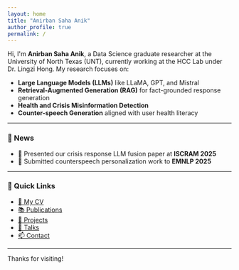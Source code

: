 ```yaml
---
layout: home
title: "Anirban Saha Anik"
author_profile: true
permalink: /
---
```


Hi, I'm **Anirban Saha Anik**, a Data Science graduate researcher at the University of North Texas (UNT), currently working at the HCC Lab under Dr. Lingzi Hong. My research focuses on:

- **Large Language Models (LLMs)** like LLaMA, GPT, and Mistral  
- **Retrieval-Augmented Generation (RAG)** for fact-grounded response generation  
- **Health and Crisis Misinformation Detection**  
- **Counter-speech Generation** aligned with user health literacy

---

### 📢 News
- 📄 Presented our crisis response LLM fusion paper at **ISCRAM 2025**
- 🧠 Submitted counterspeech personalization work to **EMNLP 2025**

---

### 🔗 Quick Links
- [📄 My CV](/cv/)
- [📚 Publications](/publications/)
- [💼 Projects](/portfolio/)
- [📢 Talks](/talks/)
- [📫 Contact](mailto:anirbansahaanik@my.unt.edu)

---

Thanks for visiting!

